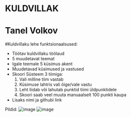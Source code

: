 # KULDVILLAK
# Tanel Volkov

#Kuldvillaku lehe funktsionaalsused:
* Töötav kuldvillaku töölaud
* 5 muudetavat teemat
* Igale teemale 5 küsimus akent
* Muudetavad küsimused ja vastused
* Skoori Süsteem 3 tiimiga:
   1. Vali milline tiim vastab
   2. Küsimuse lahtris vali õige/vale vastu
   3. Leht liidab või lahutab punktid tiimi üldpunktidele
   4. Skoori saab veel muuta manuaalselt 100 punkti kaupa
* Lisaks nimi ja githubi link

Pildid:
![image](https://user-images.githubusercontent.com/70900278/119187897-9ac44180-ba82-11eb-829c-a2ae2a9f0dbb.png)
![image](https://user-images.githubusercontent.com/70900278/119189068-386c4080-ba84-11eb-96a9-473c8e31b97f.png)
